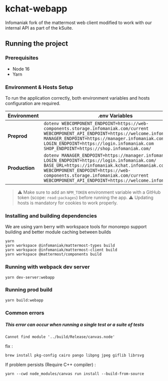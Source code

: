# kchat-webapp

Infomaniak fork of the mattermost web client modified to work with our internal API as part of the kSuite.

## Running the project

### Prerequisites

 - Node 16
 - Yarn

### Environment & Hosts Setup

To run the application correctly, both environment variables and hosts configuration are required.

| Environment | .env Variables | Hosts Entry | Access URL |
|------------|----------------|------------|------------|
| **Preprod** | ```dotenv WEBCOMPONENT_ENDPOINT=https://web-components.storage.infomaniak.com/current WEBCOMPONENT_API_ENDPOINT=https://welcome.infomaniak.com MANAGER_ENDPOINT=https://manager.infomaniak.com LOGIN_ENDPOINT=https://login.infomaniak.com SHOP_ENDPOINT=https://shop.infomaniak.com/``` | `127.0.0.1 infomaniak.local.preprod.dev.infomaniak.ch` | `http://infomaniak.local.preprod.dev.infomaniak.ch` |
| **Production** | ```dotenv MANAGER_ENDPOINT=https://manager.infomaniak.com/ LOGIN_ENDPOINT=https://login.infomaniak.com/ BASE_URL=https://infomaniak.kchat.infomaniak.com/ WEBCOMPONENT_ENDPOINT=https://web-components.storage.infomaniak.com/current WEBCOMPONENT_API_ENDPOINT=https://welcome.infomaniak.com``` | `127.0.0.1 local.infomaniak.com` | [https://local.infomaniak.com](https://local.infomaniak.com) |

> ⚠️ Make sure to add an `NPM_TOKEN` environment variable with a GitHub token (scope: `read:packages`) before running the app.
> ⚠️ Updating hosts is mandatory for cookies to work properly.



### Installing and building dependencies

We are using yarn berry with workspace tools for monorepo support building and better module caching between builds

```shell
yarn
yarn workspace @infomaniak/mattermost-types build
yarn workspace @infomaniak/mattermost-client build
yarn workspace @mattermost/components build
```

### Running with webpack dev server

```shell
yarn dev-server:webapp
```

### Running prod build

```shell
yarn build:webapp
```
### Common errors
##### This error can occur when running a single test or a suite of tests
```shell
Cannot find module '../build/Release/canvas.node'
```
fix :
```shell
brew install pkg-config cairo pango libpng jpeg giflib librsvg
```
If problem persists (Require C++ compiler) :
```shell
yarn --cwd node_modules/canvas run install --build-from-source
```

